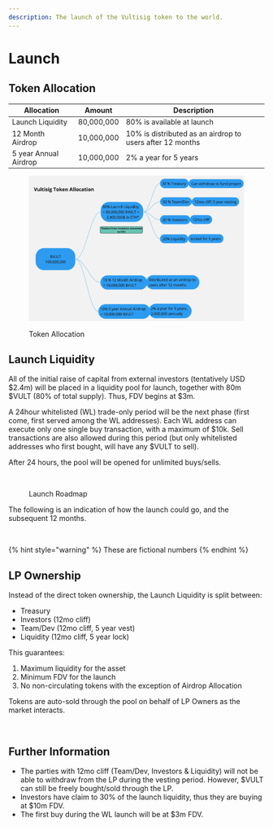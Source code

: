 ```yaml
---
description: The launch of the Vultisig token to the world.
---
```


# Launch

## Token Allocation

| Allocation            | Amount     | Description                                               |
| --------------------- | ---------- | --------------------------------------------------------- |
| Launch Liquidity      | 80,000,000 | 80% is available at launch                                |
| 12 Month Airdrop      | 10,000,000 | 10% is distributed as an airdrop to users after 12 months |
| 5 year Annual Airdrop | 10,000,000 | 2% a year for 5 years                                     |

<figure><img src="../.gitbook/assets/Airdrop VULT allocation.jpg" alt=""><figcaption><p>Token Allocation</p></figcaption></figure>

## Launch Liquidity

All of the initial raise of capital from external investors (tentatively USD $2.4m) will be placed in a liquidity pool for launch, together with 80m $VULT (80% of total supply). Thus, FDV begins at $3m.

A 24hour whitelisted (WL) trade-only period will be the next phase (first come, first served among the WL addresses). Each WL address can execute only one single buy transaction, with a maximum of $10k. Sell transactions are also allowed during this period (but only whitelisted addresses who first bought, will have any $VULT to sell).

After 24 hours, the pool will be opened for unlimited buys/sells.

<figure><img src="../.gitbook/assets/launch_roadmap.jpg" alt=""><figcaption><p>Launch Roadmap</p></figcaption></figure>

The following is an indication of how the launch could go, and the subsequent 12 months.

<figure><img src="../.gitbook/assets/Launch-10.png" alt=""><figcaption></figcaption></figure>

{% hint style="warning" %}
These are fictional numbers
{% endhint %}

## LP Ownership

Instead of the direct token ownership, the Launch Liquidity is split between:

* Treasury
* Investors (12mo cliff)
* Team/Dev (12mo cliff, 5 year vest)
* Liquidity (12mo cliff, 5 year lock)

This guarantees:

1. Maximum liquidity for the asset
2. Minimum FDV for the launch
3. No non-circulating tokens with the exception of Airdrop Allocation

Tokens are auto-sold through the pool on behalf of LP Owners as the market interacts.

<figure><img src="../.gitbook/assets/Launch-20.png" alt=""><figcaption></figcaption></figure>

## Further Information

* The parties with 12mo cliff (Team/Dev, Investors & Liquidity) will not be able to withdraw from the LP during the vesting period. However, $VULT can still be freely bought/sold through the LP.
* Investors have claim to 30% of the launch liquidity, thus they are buying at $10m FDV.
* The first buy during the WL launch will be at $3m FDV.
